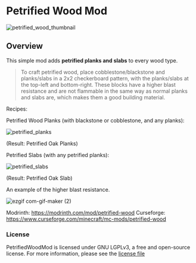 # Petrified Wood Mod
![petrified_wood_thumbnail](https://user-images.githubusercontent.com/118109379/202864129-0d9d3c6e-babd-4c2e-8751-62a6ee8f2fb9.jpg)



## Overview

This simple mod adds **petrified planks and slabs** to every wood type.

> To craft petrified wood, place cobblestone/blackstone and planks/slabs in a 2x2 checkerboard pattern, with the planks/slabs at the top-left and bottom-right.
> These blocks have a higher blast resistance and are not flammable in the same way as normal planks and slabs are, which makes them a good building material.

Recipes:

Petrified Wood Planks (with blackstone or cobblestone, and any planks):

![petrified_planks](https://user-images.githubusercontent.com/118109379/202862176-99a1019a-89b0-40c6-956a-3bd3b24aea9e.png)

(Result: Petrified Oak Planks)


Petrified Slabs (with any petrified planks):

![petrified_slabs](https://user-images.githubusercontent.com/118109379/202862217-3c8be1e2-6183-4a69-9fed-520a1bfdf454.png)

(Result: Petrified Oak Slab)


An example of the higher blast resistance.

![ezgif com-gif-maker (2)](https://user-images.githubusercontent.com/118109379/202549813-0525eae6-72e6-4cd8-a4e7-78af51f1c4e2.gif)


Modrinth: https://modrinth.com/mod/petrified-wood
Curseforge: https://www.curseforge.com/minecraft/mc-mods/petrified-wood



### License

PetrifiedWoodMod is licensed under GNU LGPLv3, a free and open-source license. For more information, please see the
[license file](https://github.com/VeryCrazyCat/PetrifiedWoodMC/blob/main/LICENSE)


